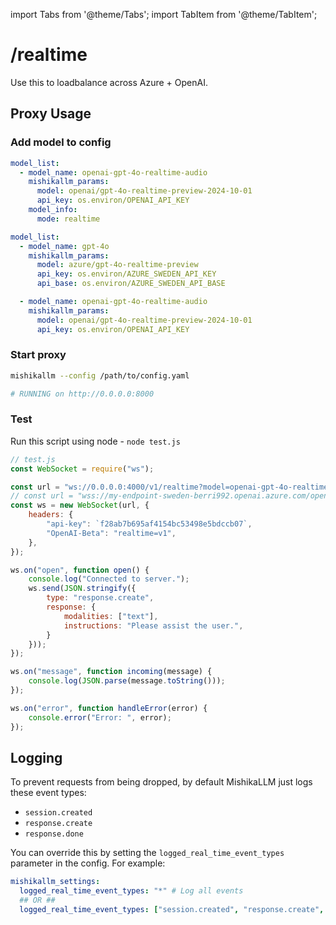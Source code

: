 import Tabs from '@theme/Tabs';
import TabItem from '@theme/TabItem';

# /realtime

Use this to loadbalance across Azure + OpenAI. 

## Proxy Usage

### Add model to config 


<Tabs>
<TabItem value="openai" label="OpenAI">

```yaml
model_list:
  - model_name: openai-gpt-4o-realtime-audio
    mishikallm_params:
      model: openai/gpt-4o-realtime-preview-2024-10-01
      api_key: os.environ/OPENAI_API_KEY
    model_info:
      mode: realtime
```
</TabItem>
<TabItem value="openai+azure" label="OpenAI + Azure">

```yaml
model_list:
  - model_name: gpt-4o
    mishikallm_params:
      model: azure/gpt-4o-realtime-preview
      api_key: os.environ/AZURE_SWEDEN_API_KEY
      api_base: os.environ/AZURE_SWEDEN_API_BASE

  - model_name: openai-gpt-4o-realtime-audio
    mishikallm_params:
      model: openai/gpt-4o-realtime-preview-2024-10-01
      api_key: os.environ/OPENAI_API_KEY
```

</TabItem>
</Tabs>

### Start proxy 

```bash
mishikallm --config /path/to/config.yaml 

# RUNNING on http://0.0.0.0:8000
```

### Test 

Run this script using node - `node test.js`

```js
// test.js
const WebSocket = require("ws");

const url = "ws://0.0.0.0:4000/v1/realtime?model=openai-gpt-4o-realtime-audio";
// const url = "wss://my-endpoint-sweden-berri992.openai.azure.com/openai/realtime?api-version=2024-10-01-preview&deployment=gpt-4o-realtime-preview";
const ws = new WebSocket(url, {
    headers: {
        "api-key": `f28ab7b695af4154bc53498e5bdccb07`,
        "OpenAI-Beta": "realtime=v1",
    },
});

ws.on("open", function open() {
    console.log("Connected to server.");
    ws.send(JSON.stringify({
        type: "response.create",
        response: {
            modalities: ["text"],
            instructions: "Please assist the user.",
        }
    }));
});

ws.on("message", function incoming(message) {
    console.log(JSON.parse(message.toString()));
});

ws.on("error", function handleError(error) {
    console.error("Error: ", error);
});
```

## Logging 

To prevent requests from being dropped, by default MishikaLLM just logs these event types:

- `session.created`
- `response.create`
- `response.done`

You can override this by setting the `logged_real_time_event_types` parameter in the config. For example:

```yaml
mishikallm_settings:
  logged_real_time_event_types: "*" # Log all events
  ## OR ## 
  logged_real_time_event_types: ["session.created", "response.create", "response.done"] # Log only these event types
```
